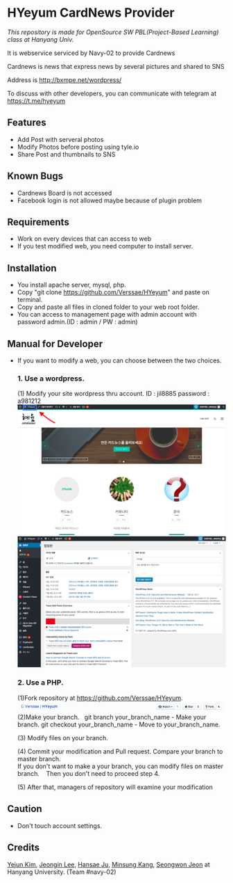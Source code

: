 # HYeyum CardNews Provider
*This repository is made for OpenSource SW PBL(Project-Based Learning) class at Hanyang Univ.*

It is webservice serviced by Navy-02 to provide Cardnews

Cardnews is news that express news by several pictures and shared to SNS

Address is http://bxmpe.net/wordpress/

To discuss with other developers, you can communicate with telegram at https://t.me/hyeyum


## Features

* Add Post with serveral photos
* Modify Photos before posting using tyle.io
* Share Post and thumbnails to SNS



## Known Bugs

* Cardnews Board is not accessed
* Facebook login is not allowed maybe because of plugin problem




## Requirements

* Work on every devices that can access to web
* If you test modified web, you need computer to install server.



## Installation
* You install apache server, mysql, php.
* Copy "git clone https://github.com/Verssae/HYeyum" and paste on terminal.
* Copy and paste all files in cloned folder to your web root folder.
* You can access to management page with admin account with password admin.(ID : admin / PW : admin)


## Manual for Developer
* If you want to modify a web, you can choose between the two choices.
	### 1. Use a wordpress.
	(1) Modify your site wordpress thru account.
		ID : jil8885
		password : a981212
	<img src = "https://github.com/Verssae/HYeyum/blob/master/image/wordpress-2.png">
	<img src = "https://github.com/Verssae/HYeyum/blob/master/image/wordpress-3.png">
		
	### 2. Use a PHP.
	(1)Fork repository at https://github.com/Verssae/HYeyum.
	<img src = "https://github.com/Verssae/HYeyum/blob/master/image/Fork.png">
	(2)Make your branch.
	    	git branch your_branch_name - Make your branch.
		git checkout your_branch_name - Move to your_branch_name.
		
	(3) Modify files on your branch.
	
	(4) Commit your modification and Pull request.
	    Compare your branch to master branch.	    
	    If you don't want to make a your branch, you can modify files on master branch.
	    Then you don't need to proceed step 4.
	    
	(5) After that, managers of repository will examine your modification
	
	
## Caution
* Don't touch account settings.

## Credits

[Yejun Kim](https://github.com/kyj0701), [Jeongin Lee](https://github.com/jil8885), [Hansae Ju](https://github.com/Verssae), [Minsung Kang](https://github.com/TigerP-MS), [Seongwon Jeon](https://github.com/saecom0601) at Hanyang University. (Team #navy-02)

